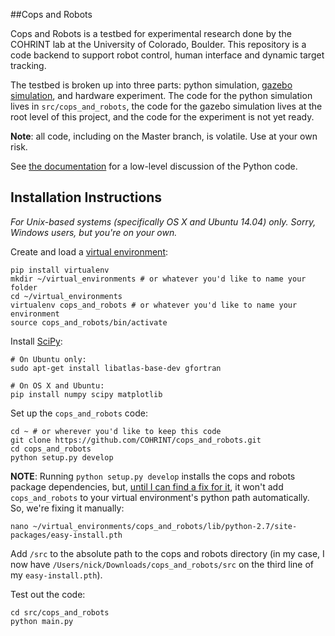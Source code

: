 ##Cops and Robots

Cops and Robots is a testbed for experimental research done by the COHRINT lab at the University of Colorado, Boulder. This repository is a code backend to support robot control, human interface and dynamic target tracking.

The testbed is broken up into three parts: python simulation, [gazebo simulation](http://gazebosim.org/), and hardware experiment. The code for the python simulation lives in `src/cops_and_robots`, the code for the gazebo simulation lives at the root level of this project, and the code for the experiment is not yet ready.

**Note**: all code, including on the Master branch, is volatile. Use at your own risk.

See [the documentation](http://recuv.colorado.edu/~sweet/cops_and_robots) for a low-level discussion of the Python code.

## Installation Instructions
*For Unix-based systems (specifically OS X and Ubuntu 14.04) only. Sorry, Windows users, but you're on your own.*

Create and load a [virtual environment](https://virtualenv.pypa.io/en/latest/):
```
pip install virtualenv
mkdir ~/virtual_environments # or whatever you'd like to name your folder
cd ~/virtual_environments 
virtualenv cops_and_robots # or whatever you'd like to name your environment
source cops_and_robots/bin/activate
```

Install [SciPy](http://www.scipy.org/):
```
# On Ubuntu only:
sudo apt-get install libatlas-base-dev gfortran

# On OS X and Ubuntu:
pip install numpy scipy matplotlib
```

Set up the `cops_and_robots` code: 

```
cd ~ # or wherever you'd like to keep this code
git clone https://github.com/COHRINT/cops_and_robots.git
cd cops_and_robots
python setup.py develop
```
**NOTE**: Running `python setup.py develop` installs the cops and robots package dependencies, but, [until I can find a fix for it]( http://stackoverflow.com/questions/30737431/module-found-in-install-mode-but-not-in-develop-mode-using-setuptools), it won't add `cops_and_robots` to your virtual environment's python path automatically. So, we're fixing it manually:

```
nano ~/virtual_environments/cops_and_robots/lib/python-2.7/site-packages/easy-install.pth
```

Add `/src` to the absolute path to the cops and robots directory (in my case, I now have `/Users/nick/Downloads/cops_and_robots/src` on the third line of my `easy-install.pth`).

Test out the code:
```
cd src/cops_and_robots
python main.py
```
